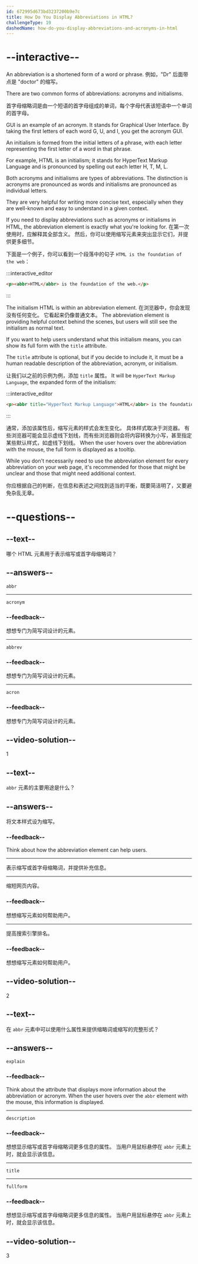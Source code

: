 ```yaml
---
id: 672995d673bd3237200b9e7c
title: How Do You Display Abbreviations in HTML?
challengeType: 19
dashedName: how-do-you-display-abbreviations-and-acronyms-in-html
---
```


# --interactive--

An abbreviation is a shortened form of a word or phrase. 例如，"Dr" 后面带点是 "doctor" 的缩写。

There are two common forms of abbreviations: acronyms and initialisms.

首字母缩略词是由一个短语的首字母组成的单词，每个字母代表该短语中一个单词的首字母。

GUI is an example of an acronym. It stands for Graphical User Interface. By taking the first letters of each word G, U, and I, you get the acronym GUI.

An initialism is formed from the initial letters of a phrase, with each letter representing the first letter of a word in that phrase.

For example, HTML is an initialism; it stands for HyperText Markup Language and is pronounced by spelling out each letter H, T, M, L.

Both acronyms and initialisms are types of abbreviations. The distinction is acronyms are pronounced as words and initialisms are pronounced as individual letters.

They are very helpful for writing more concise text, especially when they are well-known and easy to understand in a given context.

If you need to display abbreviations such as acronyms or initialisms in HTML, the abbreviation element is exactly what you're looking for. 在第一次使用时，应解释其全部含义。 然后，你可以使用缩写元素来突出显示它们，并提供更多细节。

下面是一个例子，你可以看到一个段落中的句子 `HTML is the foundation of the web`：

:::interactive_editor

```html
<p><abbr>HTML</abbr> is the foundation of the web.</p>
```

:::

The initialism HTML is within an abbreviation element. 在浏览器中，你会发现没有任何变化。 它看起来仍像普通文本。 The abbreviation element is providing helpful context behind the scenes, but users will still see the initialism as normal text.

If you want to help users understand what this initialism means, you can show its full form with the `title` attribute.

The `title` attribute is optional, but if you decide to include it, it must be a human readable description of the abbreviation, acronym, or initialism.

让我们以之前的示例为例，添加 `title` 属性。 It will be `HyperText Markup Language`, the expanded form of the initialism:

:::interactive_editor

```html
<p><abbr title="HyperText Markup Language">HTML</abbr> is the foundation of the web.</p>
```

:::

通常，添加该属性后，缩写元素的样式会发生变化。 具体样式取决于浏览器。 有些浏览器可能会显示虚线下划线，而有些浏览器则会将内容转换为小写，甚至指定某些默认样式，如虚线下划线。 When the user hovers over the abbreviation with the mouse, the full form is displayed as a tooltip.

While you don't necessarily need to use the abbreviation element for every abbreviation on your web page, it's recommended for those that might be unclear and those that might need additional context.

你应根据自己的判断，在信息和表述之间找到适当的平衡，既要简洁明了，又要避免杂乱无章。

# --questions--

## --text--

哪个 HTML 元素用于表示缩写或首字母缩略词？

## --answers--

`abbr`

---

`acronym`

### --feedback--

想想专门为简写词设计的元素。

---

`abbrev`

### --feedback--

想想专门为简写词设计的元素。

---

`acron`

### --feedback--

想想专门为简写词设计的元素。

## --video-solution--

1

## --text--

`abbr` 元素的主要用途是什么？

## --answers--

将文本样式设为缩写。

### --feedback--

Think about how the abbreviation element can help users.

---

表示缩写或首字母缩略词，并提供补充信息。

---

缩短网页内容。

### --feedback--

想想缩写元素如何帮助用户。

---

提高搜索引擎排名。

### --feedback--

想想缩写元素如何帮助用户。

## --video-solution--

2

## --text--

在 `abbr` 元素中可以使用什么属性来提供缩略词或缩写的完整形式？

## --answers--

`explain`

### --feedback--

Think about the attribute that displays more information about the abbreviation or acronym. When the user hovers over the `abbr` element with the mouse, this information is displayed.

---

`description`

### --feedback--

想想显示缩写或首字母缩略词更多信息的属性。 当用户用鼠标悬停在 `abbr` 元素上时，就会显示该信息。

---

`title`

---

`fullform`

### --feedback--

想想显示缩写或首字母缩略词更多信息的属性。 当用户用鼠标悬停在 `abbr` 元素上时，就会显示该信息。

## --video-solution--

3
